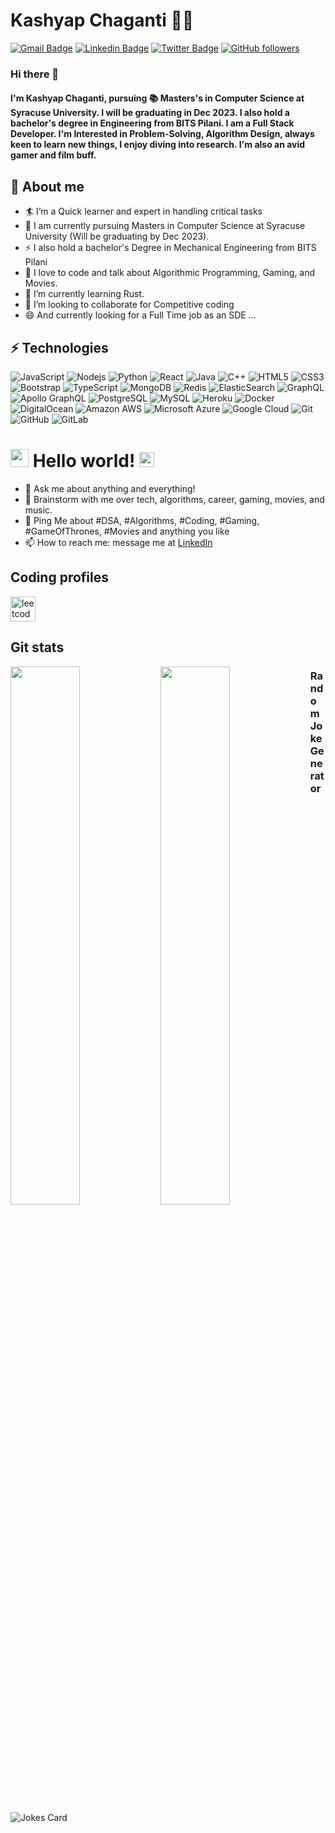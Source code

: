 # Kashyap Chaganti 👨‍💻
[![Gmail Badge](https://img.shields.io/badge/-kashyapchaganti96@gmail.com-c14438?style=flat-square&logo=Gmail&logoColor=white&link=mailto:kashyapchaganti96@gmail.com)](mailto:kashyapchaganti96@gmail.com)
[![Linkedin Badge](https://img.shields.io/badge/-kashyapchaganti-blue?style=flat-square&logo=Linkedin&logoColor=white&link=https://www.linkedin.com/in/kashyapchaganti/)](https://www.linkedin.com/in/kashyapchaganti/)
[![Twitter Badge](https://img.shields.io/badge/-@KashyapChagi-1ca0f1?style=flat-square&labelColor=1ca0f1&logo=twitter&logoColor=white&link=https://twitter.com/KashyapChagi)](https://twitter.com/KashyapChagi) 
[![GitHub followers](https://img.shields.io/github/followers/kashyapchaganti?label=Follow&style=social)](https://github.com/kashyapchaganti/?tab=follow)

### Hi there 👋

#### I'm Kashyap Chaganti, pursuing :books: Masters's in Computer Science at Syracuse University. I will be graduating in Dec 2023. I also hold a bachelor's degree in Engineering from BITS Pilani. I am a Full Stack Developer. I'm Interested in Problem-Solving, Algorithm Design, always keen to learn new things, I enjoy diving into research. I'm also an avid gamer and film buff.



## 🧐 About me

- 🏄‍ I’m a Quick learner and expert in handling critical tasks
- 🔭 I am currently pursuing Masters in Computer Science at Syracuse University (Will be graduating by Dec 2023).
- ⚡  I also hold a bachelor's Degree in Mechanical Engineering from BITS Pilani
- 🌱 I love to code and talk about Algorithmic Programming, Gaming, and Movies.
- 🔭 I’m currently learning Rust.
- 👯 I’m looking to collaborate for Competitive coding
- 😄 And currently looking for a Full Time job as an SDE ...


## ⚡ Technologies

![JavaScript](https://img.shields.io/badge/-JavaScript-black?style=flat-square&logo=javascript)
![Nodejs](https://img.shields.io/badge/-Nodejs-black?style=flat-square&logo=Node.js)
![Python](https://img.shields.io/badge/-Python-black?style=flat-square&logo=Python)
![React](https://img.shields.io/badge/-React-black?style=flat-square&logo=react)
![Java](https://img.shields.io/badge/-java-E34A86?style=flat-square&logo=java)
![C++](https://img.shields.io/badge/-C++-00599C?style=flat-square&logo=c)
![HTML5](https://img.shields.io/badge/-HTML5-E34F26?style=flat-square&logo=html5&logoColor=white)
![CSS3](https://img.shields.io/badge/-CSS3-1572B6?style=flat-square&logo=css3)
![Bootstrap](https://img.shields.io/badge/-Bootstrap-563D7C?style=flat-square&logo=bootstrap)
![TypeScript](https://img.shields.io/badge/-TypeScript-007ACC?style=flat-square&logo=typescript)
![MongoDB](https://img.shields.io/badge/-MongoDB-black?style=flat-square&logo=mongodb)
![Redis](https://img.shields.io/badge/-Redis-black?style=flat-square&logo=Redis)
![ElasticSearch](https://img.shields.io/badge/-ElasticSearch-005571?style=flat-square&logo=elasticsearch)
![GraphQL](https://img.shields.io/badge/-GraphQL-E10098?style=flat-square&logo=graphql)
![Apollo GraphQL](https://img.shields.io/badge/-Apollo%20GraphQL-311C87?style=flat-square&logo=apollo-graphql)
![PostgreSQL](https://img.shields.io/badge/-PostgreSQL-336791?style=flat-square&logo=postgresql)
![MySQL](https://img.shields.io/badge/-MySQL-black?style=flat-square&logo=mysql)
![Heroku](https://img.shields.io/badge/-Heroku-430098?style=flat-square&logo=heroku)
![Docker](https://img.shields.io/badge/-Docker-black?style=flat-square&logo=docker)
![DigitalOcean](https://img.shields.io/badge/-Digital%20Ocean-darkblue?style=flat-square&logo=digitalocean)
![Amazon AWS](https://img.shields.io/badge/Amazon%20AWS-232F3E?style=flat-square&logo=amazon-aws)
![Microsoft Azure](https://img.shields.io/badge/Microsoft%20Azure-232F7E?style=flat-square&logo=microsoft-azure)
![Google Cloud](https://img.shields.io/badge/Google%20Cloud-black?style=flat-square&logo=google-cloud)
![Git](https://img.shields.io/badge/-Git-black?style=flat-square&logo=git)
![GitHub](https://img.shields.io/badge/-GitHub-181717?style=flat-square&logo=github)
![GitLab](https://img.shields.io/badge/-GitLab-FCA121?style=flat-square&logo=gitlab)


# <img src="https://raw.githubusercontent.com/TheDudeThatCode/TheDudeThatCode/master/Assets/Hi.gif" width="29px"> Hello world!&nbsp;<img src="https://raw.githubusercontent.com/TheDudeThatCode/TheDudeThatCode/master/Assets/Earth.gif" width="24px">

- 💬 Ask me about anything and everything!
- 📄  Brainstorm with me over tech, algorithms, career, gaming, movies, and music.
- 💬 Ping Me about #DSA, #Algorithms, #Coding, #Gaming, #GameOfThrones, #Movies and anything you like
- 📫 How to reach me: message me at [LinkedIn](https://www.linkedin.com/in/kashyapchaganti/)

## Coding profiles

[<img src='https://cdn.jsdelivr.net/npm/simple-icons@3.0.1/icons/leetcode.svg' alt='leetcode' height='40'>](https://leetcode.com/KC96/) 

## Git stats


<img align='left' width='47%' src= 'https://github-readme-stats.vercel.app/api?username=kashyapchaganti&show_icons=true&theme=radical'>
<img align='left' width='47%' src= 'https://github-readme-stats.vercel.app/api/top-langs/?username=kashyapchaganti&layout=compact'>
  

### Random Joke Generator

![Jokes Card](https://readme-jokes.vercel.app/api)

<!--
**kashyapchaganti/kashyapchaganti** is a ✨ _special_ ✨ repository because its `README.md` (this file) appears on your GitHub profile.

Here are some ideas to get you started:

- 🔭 I’m currently working on ...
- 🌱 I’m currently learning ...
- 👯 I’m looking to collaborate on ...
- 🤔 I’m looking for help with ...
- 💬 Ask me about ...
- 📫 How to reach me: ...
- 😄 Pronouns: ...
- ⚡ Fun fact: ...
[<img src='https://cdn.jsdelivr.net/npm/simple-icons@3.0.1/icons/hackerearth.svg' alt='hackerearth' height='40'>](https://www.hackerearth.com/@kashyapchaganti)
[<img src='https://cdn.jsdelivr.net/npm/simple-icons@3.0.1/icons/hackerrank.svg' alt='hackerrank' height='40'>](https://www.hackerrank.com/kashyapchaganti)
[<img src='https://cdn.jsdelivr.net/npm/simple-icons@3.0.1/icons/codechef.svg' alt='codechef' height='40'>](https://www.codechef.com/users/kc96)
-->
